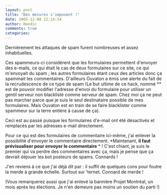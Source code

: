```yaml
---
layout: post
title: "Des mesures s'imposent !"
date: 2005-12-08 22:14:54
author: Hoedic
comments: true
categories: 
---
```



Dernièrement les attaques de spam furent nombreuses et assez inhabituelles.

Ces spammeurs-ci considèrent que les formulaires permettent d'envoyer des e-mails, ce qui était le cas de deux formulaires sur ce site, ce qui m'envoyait du spam ; les autres formulaires étant ceux des articles donc ça spammait les commentaires. D'ailleurs Ouvaton a émis une alerte du fait de la recrudescence de ce type de spam (Le but ultime de ce hack, nommé ** est de pouvoir modifier l'adresse d'envoi du formulaire pour utiliser un gentil serveur non blacklisté comme serveur de spam. Chez moi ça ne peut pas marcher parce que je suis le seul destinataire possible de mes formulaires. Mais Ouvaton est en train de se faire blacklister comme spammeur sur la terre entière à cause de ça).

Ceci est au passé puisque les formulaires d'e-mail ont été désactivés et remplacés par les adresses e-mail directement.

Pour ce qui est des formulaires de commentaire ici-même, j'ai enlever la possibilité d'envoyer le commentaire directement. *Maintenant, **il faut prévisualiser pour envoyer le commentaire** * ! C'est chiant, je suis le premier qui va perdre des commentaires avec ça, mais je pense que ça devrait déjouer les bot posteurs de spams. Connards !

J'en reviens à ce que j'ai déjà dit par  : il suffit de quelques cons pour foutre la merde à grande échelle. Surtout sur 'ternet. Connard de merde !

(Vous remarquerez aussi que j'ai enlevé la bannière Projet Montréal, un mois après les élections. Je n'en demeure pas moins un soutien du parti !)